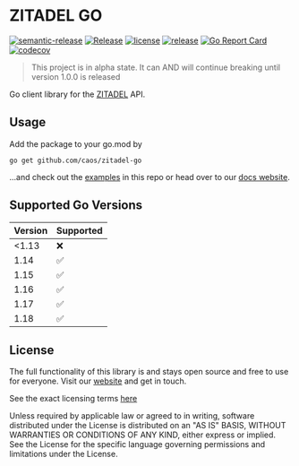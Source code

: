 # ZITADEL GO

[![semantic-release](https://img.shields.io/badge/%20%20%F0%9F%93%A6%F0%9F%9A%80-semantic--release-e10079.svg)](https://github.com/semantic-release/semantic-release)
[![Release](https://github.com/caos/zitadel-go/workflows/Release/badge.svg)](https://github.com/caos/zitadel-go/actions)
[![license](https://badgen.net/github/license/caos/zitadel-go/)](https://github.com/caos/zitadel-go/blob/main/LICENSE)
[![release](https://badgen.net/github/release/caos/zitadel-go/stable)](https://github.com/caos/zitadel-go/releases)
[![Go Report Card](https://goreportcard.com/badge/github.com/caos/zitadel-go)](https://goreportcard.com/report/github.com/caos/zitadel-go)
[![codecov](https://codecov.io/gh/caos/zitadel-go/branch/main/graph/badge.svg)](https://codecov.io/gh/caos/zitadel-go)

> This project is in alpha state. It can AND will continue breaking until version 1.0.0 is released

Go client library for the [ZITADEL](https://github.com/caos/zitadel) API.

## Usage

Add the package to your go.mod by

```
go get github.com/caos/zitadel-go
```

...and check out the [examples](./example) in this repo or head over to our [docs website](https://docs.zitadel.ch/docs/quickstarts/introduction).


## Supported Go Versions

| Version | Supported          |
|---------|--------------------|
| <1.13   | :x:                |
| 1.14    | :white_check_mark: |
| 1.15    | :white_check_mark: |
| 1.16    | :white_check_mark: |
| 1.17    | :white_check_mark: |
| 1.18    | :white_check_mark: |

## License

The full functionality of this library is and stays open source and free to use for everyone. Visit our [website](https://zitadel.ch) and get in touch.

See the exact licensing terms [here](./LICENSE)

Unless required by applicable law or agreed to in writing, software distributed under the License is distributed on an "AS IS" BASIS, WITHOUT WARRANTIES OR CONDITIONS OF ANY KIND, either express or implied. See the License for the specific language governing permissions and limitations under the License.
